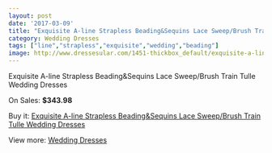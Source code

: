 ```yaml
---
layout: post
date: '2017-03-09'
title: "Exquisite A-line Strapless Beading&Sequins Lace Sweep/Brush Train Tulle Wedding Dresses"
category: Wedding Dresses
tags: ["line","strapless","exquisite","wedding","beading"]
image: http://www.dressesular.com/1451-thickbox_default/exquisite-a-line-strapless-beadingsequins-lace-sweep-brush-train-tulle-wedding-dresses.jpg
---
```

Exquisite A-line Strapless Beading&Sequins Lace Sweep/Brush Train Tulle Wedding Dresses

On Sales: **$343.98**
<a href="https://www.dressesular.com/wedding-dresses/500-exquisite-a-line-strapless-beadingsequins-lace-sweep-brush-train-tulle-wedding-dresses.html"><amp-img layout="responsive" width="600" height="600" src="//www.dressesular.com/1451-thickbox_default/exquisite-a-line-strapless-beadingsequins-lace-sweep-brush-train-tulle-wedding-dresses.jpg" alt="Exquisite A-line Strapless Beading&Sequins Lace Sweep/Brush Train Tulle Wedding Dresses 0" /></a>
<a href="https://www.dressesular.com/wedding-dresses/500-exquisite-a-line-strapless-beadingsequins-lace-sweep-brush-train-tulle-wedding-dresses.html"><amp-img layout="responsive" width="600" height="600" src="//www.dressesular.com/1452-thickbox_default/exquisite-a-line-strapless-beadingsequins-lace-sweep-brush-train-tulle-wedding-dresses.jpg" alt="Exquisite A-line Strapless Beading&Sequins Lace Sweep/Brush Train Tulle Wedding Dresses 1" /></a>

Buy it: [Exquisite A-line Strapless Beading&Sequins Lace Sweep/Brush Train Tulle Wedding Dresses](https://www.dressesular.com/wedding-dresses/500-exquisite-a-line-strapless-beadingsequins-lace-sweep-brush-train-tulle-wedding-dresses.html "Exquisite A-line Strapless Beading&Sequins Lace Sweep/Brush Train Tulle Wedding Dresses")

View more: [Wedding Dresses](https://www.dressesular.com/3-wedding-dresses "Wedding Dresses")